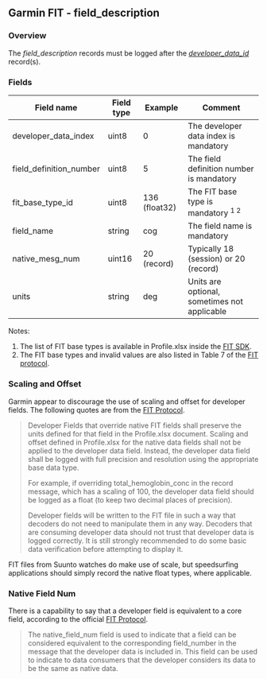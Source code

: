 ## Garmin FIT - field_description

### Overview

The *field_description* records must be logged after the [*developer_data_id*](../developer_data_id/README.md) record(s).



### Fields

| Field name              | Field type | Example       | Comment                                       |
| ----------------------- | ---------- | ------------- | --------------------------------------------- |
| developer_data_index    | uint8      | 0             | The developer data index is mandatory         |
| field_definition_number | uint8      | 5             | The field definition number is mandatory      |
| fit_base_type_id        | uint8      | 136 (float32) | The FIT base type is mandatory <sup>1 2</sup> |
| field_name              | string     | cog           | The field name is mandatory                   |
| native_mesg_num         | uint16     | 20 (record)   | Typically 18 (session) or 20 (record)         |
| units                   | string     | deg           | Units are optional, sometimes not applicable  |

Notes:

1. The list of FIT base types is available in Profile.xlsx inside the [FIT SDK](https://developer.garmin.com/fit/download/).
2. The FIT base types and invalid values are also listed in Table 7 of the [FIT protocol](https://developer.garmin.com/fit/protocol/).



### Scaling and Offset

Garmin appear to discourage the use of scaling and offset for developer fields. The following quotes are from the [FIT Protocol](https://developer.garmin.com/fit/protocol/).

> Developer Fields that override native FIT fields shall preserve the units defined for that field in the Profile.xlsx document. Scaling and offset defined in Profile.xlsx for the native data fields shall not be applied to the developer data field. Instead, the developer data field shall be logged with full precision and resolution using the appropriate base data type.
>
> For example, if overriding total_hemoglobin_conc in the record message, which has a scaling of 100, the developer data field should be logged as a float (to keep two decimal places of precision).
>
> Developer fields will be written to the FIT file in such a way that decoders do not need to manipulate them in any way. Decoders that are consuming developer data should not trust that developer data is logged correctly. It is still strongly recommended to do some basic data verification before attempting to display it.

FIT files from Suunto watches do make use of scale, but speedsurfing applications should simply record the native float types, where applicable.



### Native Field Num

There is a capability to say that a developer field is equivalent to a core field, according to the official [FIT Protocol](https://developer.garmin.com/fit/protocol/).

> The native_field_num field is used to indicate that a field can be considered equivalent to the corresponding field_number in the message that the developer data is included in. This field can be used to indicate to data consumers that the developer considers its data to be the same as native data.